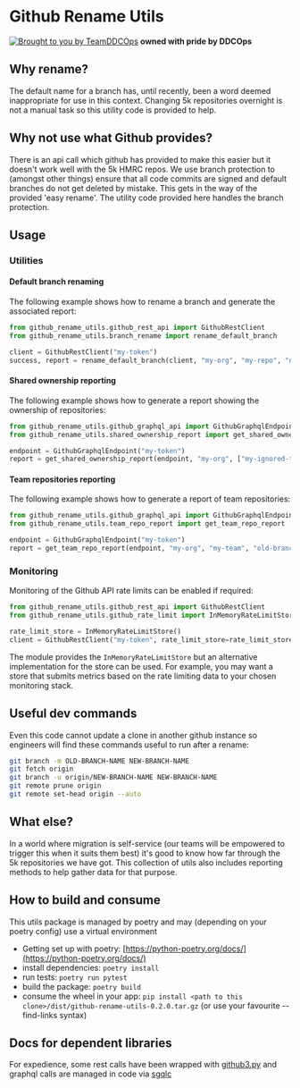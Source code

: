 # Github Rename Utils

[![Brought to you by TeamDDCOps](https://img.shields.io/badge/MDTP-DDCOps-40D9C0?style=flat&labelColor=000000&logo=gov.uk)](https://confluence.tools.tax.service.gov.uk/display/Tools) **owned with pride by DDCOps**

## Why rename?

The default name for a branch has, until recently, been a word deemed inappropriate for use in this context. Changing 5k repositories overnight is not a manual task so this utility code is provided to help.

## Why not use what Github provides?

There is an api call which github has provided to make this easier but it doesn't work well with the 5k HMRC repos. We use branch protection to (amongst other things) ensure that all code commits are signed and default branches do not get deleted by mistake. This gets in the way of the provided 'easy rename'. The utility code provided here handles the branch protection.

## Usage

### Utilities

#### Default branch renaming

The following example shows how to rename a branch and generate the associated report:

```python
from github_rename_utils.github_rest_api import GithubRestClient
from github_rename_utils.branch_rename import rename_default_branch

client = GithubRestClient("my-token")
success, report = rename_default_branch(client, "my-org", "my-repo", "new-default-branch")
```

#### Shared ownership reporting

The following example shows how to generate a report showing the ownership of repositories:

```python
from github_rename_utils.github_graphql_api import GithubGraphqlEndpoint
from github_rename_utils.shared_ownership_report import get_shared_ownership_report

endpoint = GithubGraphqlEndpoint("my-token")
report = get_shared_ownership_report(endpoint, "my-org", ["my-ignored-team"])
```

#### Team repositories reporting

The following example shows how to generate a report of team repositories:

```python
from github_rename_utils.github_graphql_api import GithubGraphqlEndpoint
from github_rename_utils.team_repo_report import get_team_repo_report

endpoint = GithubGraphqlEndpoint("my-token")
report = get_team_repo_report(endpoint, "my-org", "my-team", "old-branch-name")
```

### Monitoring

Monitoring of the Github API rate limits can be enabled if required:

```python
from github_rename_utils.github_rest_api import GithubRestClient
from github_rename_utils.github_rate_limit import InMemoryRateLimitStore

rate_limit_store = InMemoryRateLimitStore()
client = GithubRestClient("my-token", rate_limit_store=rate_limit_store)
```

The module provides the `InMemoryRateLimitStore` but an alternative implementation for the store can be used. For example, you may want a store that submits metrics based on the rate limiting data to your chosen monitoring stack.

## Useful dev commands

Even this code cannot update a clone in another github instance so engineers will find these commands useful to run after a rename:

```bash
git branch -m OLD-BRANCH-NAME NEW-BRANCH-NAME
git fetch origin
git branch -u origin/NEW-BRANCH-NAME NEW-BRANCH-NAME
git remote prune origin
git remote set-head origin --auto
```

## What else?

In a world where migration is self-service (our teams will be empowered to trigger this when it suits them best) it's good to know how far through the 5k repositories we have got. This collection of utils also includes reporting methods to help gather data for that purpose.

## How to build and consume

This utils package is managed by poetry and may (depending on your poetry config) use a virtual environment

- Getting set up with poetry: [https://python-poetry.org/docs/](https://python-poetry.org/docs/)
- install dependencies: `poetry install`
- run tests: `poetry run pytest`
- build the package: `poetry build`
- consume the wheel in your app: `pip install <path to this clone>/dist/github-rename-utils-0.2.0.tar.gz` (or use your favourite --find-links syntax)

## Docs for dependent libraries

For expedience, some rest calls have been wrapped with [github3.py](https://github3py.readthedocs.io/en/latest/narrative/index.html) and graphql calls are managed in code via [sgqlc](https://sgqlc.readthedocs.io/en/latest/index.html)
